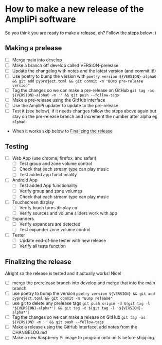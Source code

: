 # How to make a new release of the AmpliPi software

So you think you are ready to make a release, eh? Follow the steps below :)

## Making a prelease
- [ ] Merge main into develop
- [ ] Make a branch off develop called VERSION-prelease
- [ ] Update the changelog with notes and the latest version (and commit it!)
- [ ] Use poetry to bump the version with `poetry version ${VERSION}-alpha0 && git add pyproject.toml && git commit -m "Bump pre-release version"`
- [ ] Tag the changes so we can make a pre-release on GitHub `git tag -as ${VERSION}-alpha0 -m '' && git push --follow-tags`
- [ ] Make a pre-release using the GitHub interface
- [ ] Use the AmpliPi updater to update to the pre-release
- [ ] Test it (see below), if it needs changes follow the steps above again but stay on the pre-release branch and increment the number after alpha eg `alpha8`
- When it works skip below to [Finalizing the release](#finalizing-the-release)

## Testing
- [ ] Web App (use chrome, firefox, and safari)
  - [ ] Test group and zone volume control
  - [ ] Check that each stream type can play music
  - [ ] Test added app functionality
- [ ] Android App
  - [ ] Test added App functionality
  - [ ] Verify group and zone volumes
  - [ ] Check that each stream type can play music
- [ ] Touchscreen display
  - [ ] Verify touch turns display on
  - [ ] Verify sources and volume sliders work with app
- [ ] Expanders
  - [ ] Verify expanders are detected
  - [ ] Test expander zone volume control
- [ ] Tester
  - [ ] Update end-of-line tester with new release
  - [ ] Verify all tests function

## Finalizing the release
Alright so the release is tested and it actually works! Nice!
- [ ] merge the prerelease branch into develop and merge that into the main branch
- [ ] use poetry to bump the version `poetry version ${VERSION} && git add pyproject.toml && git commit -m "Bump release"`
- [ ] use git to delete any prelease tags `git push origin -d $(git tag -l '${VERSION}-alpha*') && git tag -d $(git tag -l '${VERSION}-alpha*')`
- [ ] Tag the changes so we can make a release on GitHub `git tag -as ${VERSION} -m '' && git push --follow-tags`
- [ ] Make a release using the GitHub interface, add notes from the CHANGELOG.md
- [ ] Make a new Raspberry Pi image to program onto units before shipping.
